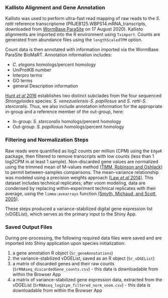 ### Kallisto Alignment and Gene Annotation

Kallisto was used to perform ultra-fast read mapping of raw reads to the
*S. ratti* reference transcriptome (PRJEB125.WBPS14.mRNA\_transcripts,
downloaded from [WormBase
ParaSite](https://parasite.wormbase.org/Strongyloides_ratti_prjeb125/Info/Index)
on 17 August 2020). Kallisto alignments are imported into the R
environment using `Tximport`. Counts are generated from abundance files
using the `lengthScaledTPM` option.  

Count data is then annotated with information imported via the WormBase
ParaSite BioMaRT. Annotation information includes:

-   *C. elegans* homologs/percent homology
-   UniProtKB number
-   Interpro terms
-   GO terms
-   general Description information

[Hunt *et al* 2016](https://www.nature.com/articles/ng.3495) establishes
two distinct subclades from the four sequenced *Strongyloides* species:
*S. venezuelensis-S. papillosus* and *S. ratti-S. stercoralis*. Thus, we
also include annotation information for the appropriate in-group and a
reference member of the out-group, here:

-   In-group: *S. stercoralis* homologs/percent homology
-   Out-group: *S. papillosus* homologs/percent homology

### Filtering and Normalization Steps

Raw reads were quantified as log2 counts per million (CPM) using the `EdgeR` package,
then filtered to remove transcripts with low counts (less than 1
log2CPM in at least 1 sample). Non-discarded gene values are
normalized using the trimmed mean of M-values method [(TMM, Robinson and
Oshlack)](https://genomebiology.biomedcentral.com/articles/10.1186/gb-2010-11-3-r25)
to permit between-samples comparisons. The mean-variance relationship
was modeled using a precision weights approach [(Law *et al*
2014)](https://genomebiology.biomedcentral.com/articles/10.1186/gb-2014-15-2-r29).
This dataset includes technical replicates; after voom modeling, data
are condensed by replacing within-experiment technical replicates with
their average, using the `limma:avearrays` function [(Smyth, Michaud,
and Scott, 2005)](http://www.statsci.org/smyth/pubs/normalize.pdf).  

These steps produced a variance-stabilized digital gene expression list (vDGEList), which serves as the primary input to the Shiny App.

### Saved Output Files

During pre-processing, the following required data files were saved and
are imported into Shiny application upon species initialization:

1.  a gene annotation R object (`Sr_geneAnnotations`)
2.  the variance-stabilized vDGEList, saved as an R object
    (`Sr_vDGEList`)
3.  a matrix of discarded genes and their raw counts
    (`SrRNAseq_discardedGene_counts.csv`) - this data is downloadable
    from within the Browser App
4.  a matrix of variance-stabilized gene expression data, extracted from
    the vDGEList (`SrRNAseq_log2cpm_filtered_norm_voom.csv`) - this data
    is downloadable from within the Browser App
